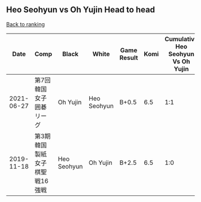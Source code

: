 ## Heo Seohyun vs Oh Yujin Head to head

[Back to ranking](../../index.md)




| **Date** | **Comp** | **Black** | **White** | **Game Result** | **Komi** | **Cumulative Heo Seohyun Vs Oh Yujin** | **Heo Seohyun Streak** | **Oh Yujin Streak** | 
| --- | --- | --- | --- | --- | --- | --- | --- | --- |
| 2021-06-27 | 第7回韓国女子囲碁リーグ | Oh Yujin | Heo Seohyun | B+0.5 | 6.5 | 1:1 | 0 | 1 | 
| 2019-11-18 | 第3期韓国製紙女子棋聖戦16強戦 | Heo Seohyun | Oh Yujin | B+2.5 | 6.5 | 1:0 | 1 | 0 |




